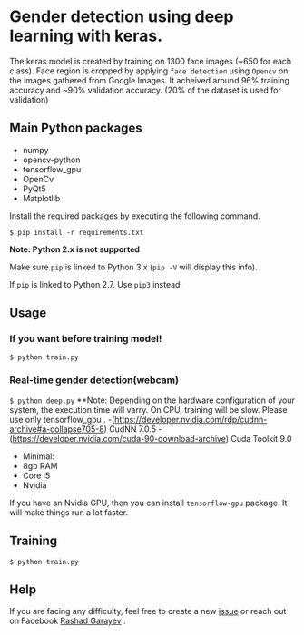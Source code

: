 # Gender detection using deep learning with keras.
The keras model is created by training  on 1300 face images (~650 for each class). Face region is cropped by applying `face detection` using `Opencv` on the images gathered from Google Images. It acheived around 96% training accuracy and ~90% validation accuracy. (20% of the dataset is used for validation)



## Main Python packages
* numpy
* opencv-python
* tensorflow_gpu
* OpenCv
* PyQt5
* Matplotlib


Install the required packages by executing the following command.

`$ pip install -r requirements.txt`

**Note: Python 2.x is not supported** 

Make sure `pip` is linked to Python 3.x  (`pip -V` will display this info).

If `pip` is linked to Python 2.7. Use `pip3` instead. 



## Usage

### If you want before training model!
`$ python train.py`

### Real-time gender detection(webcam)

`$ python deep.py`
**Note:
Depending on the hardware configuration of your system, the execution time will varry. On CPU, training will be slow. Please use only tensorflow_gpu .
-(https://developer.nvidia.com/rdp/cudnn-archive#a-collapse705-8) CudNN 7.0.5
-(https://developer.nvidia.com/cuda-90-download-archive) Cuda Toolkit 9.0

- Minimal:
- 8gb RAM
- Core i5
- Nvidia

If you have an Nvidia GPU, then you can install `tensorflow-gpu` package. It will make things run a lot faster.

## Training
`$ python train.py`

## Help
If you are facing any difficulty, feel free to create a new [issue](https://github.com/RashadGarayev/genderDetectionKeras/issues) or reach out on Facebook [Rashad Garayev](https://www.facebook.com/fly.trion) .
